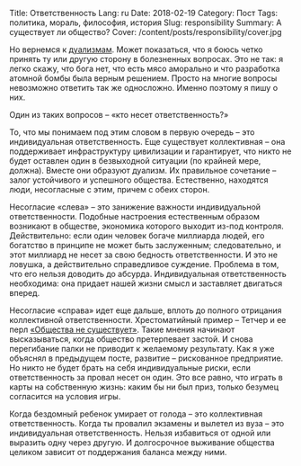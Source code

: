 Title: Ответственность
Lang: ru
Date: 2018-02-19
Category: Пост
Tags: политика, мораль, философия, история
Slug: responsibility
Summary: А существует ли общество?
Cover: /content/posts/responsibility/cover.jpg

Но вернемся к [дуализмам](dualisms.html). Может показаться, что я боюсь четко принять ту или другую сторону в болезненных вопросах. Это не так: я легко скажу, что бога нет, что есть мясо аморально и что разработка атомной бомбы была верным решением. Просто на многие вопросы невозможно ответить так же односложно. Именно поэтому я пишу о них.

Один из таких вопросов – «кто несет ответственность?»

То, что мы понимаем под этим словом в первую очередь – это индивидуальная ответственность. Еще существует коллективная – она поддерживает инфраструктуру цивилизации и гарантирует, что никто не будет оставлен один в безвыходной ситуации (по крайней мере, должна). Вместе они образуют дуализм. Их правильное сочетание – залог устойчивого и успешного общества. Естественно, находятся люди, несогласные с этим, причем с обеих сторон. 

Несогласие «слева» – это занижение важности индивидуальной ответственности. Подобные настроения естественным образом возникают в обществе, экономика которого выходит из-под контроля. Действительно: если один человек богаче миллиарда людей, его богатство в принципе не может быть заслуженным; следовательно, и этот миллиард не несет за свою бедность ответственности. И это не ловушка, а действительно справедливое суждение. Проблема в том, что его нельзя доводить до абсурда. Индивидуальная ответственность необходима: она придает нашей жизни смысл и заставляет двигаться вперед. 

Несогласие «справа» идет еще дальше, вплоть до полного отрицания коллективной ответственности. Хрестоматийный пример – Тетчер и ее перл [«Общества не существует»](https://socratify.net/quotes/margaret-tetcher/59138). Такие мнения начинают высказываться, когда общество претерпевает застой. И снова перегибание палки не приводит к желаемому результату. Как я уже объяснял в предыдущем посте, развитие – рискованное предприятие. Но никто не будет брать на себя индивидуальные риски, если ответственность за провал несет он один. Это все равно, что играть в карты на собственную жизнь: каким бы ни был приз, только безумец согласится на условия игры. 

Когда бездомный ребенок умирает от голода – это коллективная ответственность. Когда ты провалил экзамены и вылетел из вуза – это индивидуальная ответственность. Нельзя избавиться от одной или выразить одну через другую. И долгосрочное выживание общества целиком зависит от поддержания баланса между ними. 